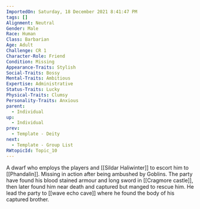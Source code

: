 ```yaml
---
ImportedOn: Saturday, 18 December 2021 8:41:47 PM
tags: []
Alignment: Neutral
Gender: Male
Race: Human
Class: Barbarian
Age: Adult
Challenge: CR 1
Character-Role: Friend
Condition: Missing
Appearance-Traits: Stylish
Social-Traits: Bossy
Mental-Traits: Ambitious
Expertise: Administrative
Status-Traits: Lucky
Physical-Traits: Clumsy
Personality-Traits: Anxious
parent:
  - Individual
up:
  - Individual
prev:
  - Template - Deity
next:
  - Template - Group List
RWtopicId: Topic_10
---
```

A dwarf who employs the players and [[Sildar Haliwinter]] to escort him to [[Phandalin]].  Missing in action after being ambushed by Goblins.  The party have found his blood stained armour and long sword in [[Cragmore castle]], then later found him near death and captured but manged to rescue him.  He lead the party to [[wave echo cave]] where he found the body of his captured brother.

